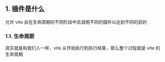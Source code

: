 ## 1. 插件是什么

允许 vite 会在生命周期的不同阶段中去调用不同的插件以达到不同的目的

### 1.1. 生命周期

其实就是和我们人一样，vite 从开始执行到执行结束，那么整个过程就是 vite 的生命周期